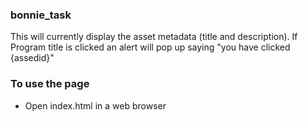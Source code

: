 ### bonnie_task

This will currently display the asset metadata (title and description). If Program title is clicked an alert will pop up saying "you have clicked {assedid}"

### To use the page

* Open index.html in a web browser
